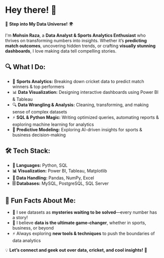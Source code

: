 # Hey there! 👋  
🚀 **Step into My Data Universe!** 🌍  

I'm **Mohsin Raza**, a **Data Analyst & Sports Analytics Enthusiast** who thrives on transforming numbers into insights. Whether it’s **predicting match outcomes**, uncovering hidden trends, or crafting **visually stunning dashboards**, I love making data tell compelling stories.  

## 🔍 What I Do:
- 🏏 **Sports Analytics:** Breaking down cricket data to predict match winners & top performers  
- 📊 **Data Visualization:** Designing interactive dashboards using Power BI & Tableau  
- 🔍 **Data Wrangling & Analysis:** Cleaning, transforming, and making sense of complex datasets  
- ⚡ **SQL & Python Magic:** Writing optimized queries, automating reports & exploring machine learning for analytics  
- 🤖 **Predictive Modeling:** Exploring AI-driven insights for sports & business decision-making  

## 🛠 Tech Stack:
- **📝 Languages:** Python, SQL  
- **📊 Visualization:** Power BI, Tableau, Matplotlib  
- **📂 Data Handling:** Pandas, NumPy, Excel  
- **🗄️ Databases:** MySQL, PostgreSQL, SQL Server  

## 🚀 Fun Facts About Me:
- 🔎 I see datasets as **mysteries waiting to be solved**—every number has a story!  
- 📖 I believe **data is the ultimate game-changer**, whether in sports, business, or beyond  
- ⚡ Always exploring **new tools & techniques** to push the boundaries of data analytics  

💡 **Let’s connect and geek out over data, cricket, and cool insights!** 🚀  
